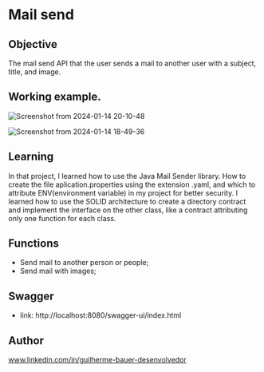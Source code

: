 # Mail send                                                                             
                   
## Objective                                   
The mail send API that the user sends a mail to another user with a subject, title, and image.                       

## Working example.        
![Screenshot from 2024-01-14 20-10-48](https://github.com/GuilhermeBauer16/mail-send/assets/123701893/f14e1941-b3fd-49dd-a972-c1f1b6fac331)


![Screenshot from 2024-01-14 18-49-36](https://github.com/GuilhermeBauer16/mail-send/assets/123701893/1784c9b6-abc0-44f0-a4f0-757be8a39ab2)


## Learning 
In that project, I learned how to use the Java Mail Sender library. How to create the file aplication.properties using the extension .yaml, and which to attribute ENV(environment variable) in my project for better security. I learned how to use the SOLID architecture to create a directory contract and implement the interface on the other class, like a contract attributing only one function for each class.

## Functions     

* Send mail to another person or people;
* Send mail with images;

## Swagger 
* link: http://localhost:8080/swagger-ui/index.html 

## Author
 www.linkedin.com/in/guilherme-bauer-desenvolvedor
